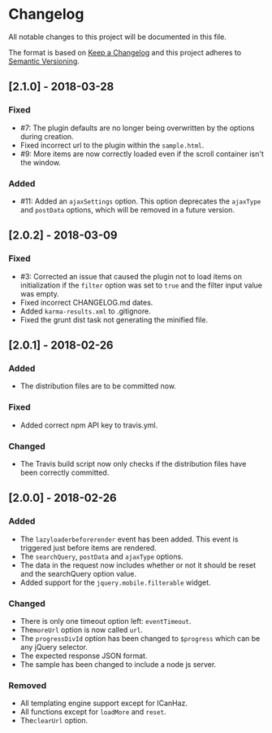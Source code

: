 # Changelog
All notable changes to this project will be documented in this file.

The format is based on [Keep a Changelog](http://keepachangelog.com/en/1.0.0/)
and this project adheres to [Semantic Versioning](http://semver.org/spec/v2.0.0.html).

## [2.1.0] - 2018-03-28
### Fixed
- \#7: The plugin defaults are no longer being overwritten by the options during creation.
- Fixed incorrect url to the plugin within the `sample.html`.
- \#9: More items are now correctly loaded even if the scroll container isn't the window. 

### Added
- \#11: Added an `ajaxSettings` option. This option deprecates the `ajaxType` and `postData` options, which will be removed in a future version.

## [2.0.2] - 2018-03-09
### Fixed
- \#3: Corrected an issue that caused the plugin not to load items on initialization if the `filter` option was set to `true` 
and the filter input value was empty.
- Fixed incorrect CHANGELOG.md dates. 
- Added `karma-results.xml` to .gitignore.
- Fixed the grunt dist task not generating the minified file.

## [2.0.1] - 2018-02-26
### Added
- The distribution files are to be committed now.

### Fixed
- Added correct npm API key to travis.yml.

### Changed
- The Travis build script now only checks if the distribution files have been correctly committed.

## [2.0.0] - 2018-02-26

### Added
- The `lazyloaderbeforerender` event has been added. This event is triggered just before items are rendered.
- The `searchQuery`, `postData` and `ajaxType` options.
- The data in the request now includes whether or not it should be reset and the searchQuery option value.
- Added support for the `jquery.mobile.filterable` widget.

### Changed 
- There is only one timeout option left: `eventTimeout`.
- The`moreUrl` option is now called `url`.
- The `progressDivId` option has been changed to `$progress` which can be any jQuery selector.
- The expected response JSON format.
- The sample has been changed to include a node js server. 
 
### Removed
- All templating engine support except for ICanHaz.
- All functions except for `loadMore` and `reset`.
- The`clearUrl` option.